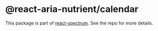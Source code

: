 # @react-aria-nutrient/calendar

This package is part of [react-spectrum](https://github.com/adobe/react-spectrum). See the repo for more details.

